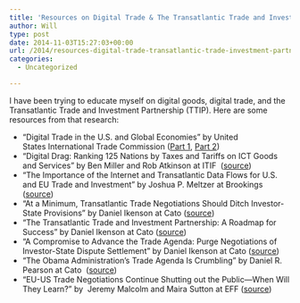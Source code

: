 ```yaml
---
title: 'Resources on Digital Trade & The Transatlantic Trade and Investment Partnership'
author: Will
type: post
date: 2014-11-03T15:27:03+00:00
url: /2014/resources-digital-trade-transatlantic-trade-investment-partnership/
categories:
  - Uncategorized

---
```

I have been trying to educate myself on digital goods, digital trade, and the Transatlantic Trade and Investment Partnership (TTIP). Here are some resources from that research:

  * &#8220;Digital Trade in the U.S. and Global Economies&#8221; by United States International Trade Commission ([Part 1][1], [Part 2][2])
  * &#8220;Digital Drag: Ranking 125 Nations by Taxes and Tariffs on ICT Goods and Services&#8221; by Ben Miller and Rob Atkinson at ITIF  ([source][3])
  * &#8220;The Importance of the Internet and Transatlantic Data Flows for U.S. and EU Trade and Investment&#8221; by Joshua P. Meltzer at Brookings ([source][4])
  * &#8220;At a Minimum, Transatlantic Trade Negotiations Should Ditch Investor-State Provisions&#8221; by Daniel Ikenson at Cato ([source][5])
  * &#8220;The Transatlantic Trade and Investment Partnership: A Roadmap for Success&#8221; by Daniel Ikenson at Cato ([source][6])
  * &#8220;A Compromise to Advance the Trade Agenda: Purge Negotiations of Investor-State Dispute Settlement&#8221; by Daniel Ikenson at Cato ([source][7])
  * &#8220;The Obama Administration’s Trade Agenda Is Crumbling&#8221; by Daniel R. Pearson at Cato  ([source][8])
  * &#8220;EU-US Trade Negotiations Continue Shutting out the Public—When Will They Learn?&#8221; by  Jeremy Malcolm and Maira Sutton at EFF ([source][9])

&nbsp;

 [1]: http://www.usitc.gov/publications/332/pub4415.pdf
 [2]: http://www.usitc.gov/publications/332/pub4485.pdf
 [3]: http://www2.itif.org/2014-ict-taxes-tariffs.pdf
 [4]: http://www.brookings.edu/~/media/Research/Files/Papers/2014/10/internet%20transatlantic%20data%20flows%20meltzer/internet%20transatlantic%20data%20flows%20version%202.pdf
 [5]: http://www.cato.org/blog/minimum-transatlantic-trade-negotiations-should-ditch-investor-state-provisions
 [6]: http://www.cato.org/publications/free-trade-bulletin/transatlantic-trade-investment-partnership-roadmap-success
 [7]: http://www.cato.org/publications/free-trade-bulletin/compromise-advance-trade-agenda-purge-negotiations-investor-state
 [8]: http://www.cato.org/publications/free-trade-bulletin/obama-administrations-trade-agenda-crumbling
 [9]: https://www.eff.org/deeplinks/2014/10/eu-us-trade-negotiations-continue-shutting-out-public-when-will-they-learn